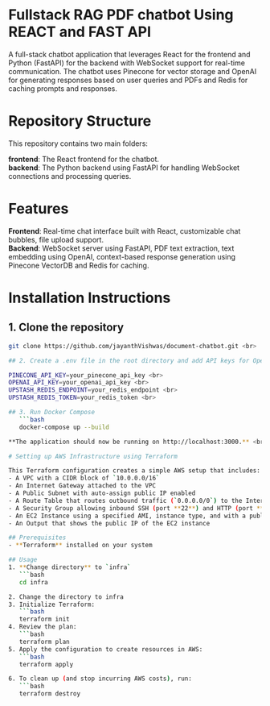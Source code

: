 # Fullstack RAG PDF chatbot Using REACT and FAST API

A full-stack chatbot application that leverages React for the frontend and Python (FastAPI) for the backend with WebSocket support for real-time communication. The chatbot uses Pinecone for vector storage and OpenAI for generating responses based on user queries and PDFs and Redis for caching prompts and responses.

# Repository Structure

This repository contains two main folders:

**frontend**: The React frontend for the chatbot.<br>
**backend**: The Python backend using FastAPI for handling WebSocket connections and processing queries.

# Features
**Frontend**: Real-time chat interface built with React, customizable chat bubbles, file upload support. <br>
**Backend**: WebSocket server using FastAPI, PDF text extraction, text embedding using OpenAI, context-based response generation using Pinecone VectorDB and Redis for caching. 

# Installation Instructions

## 1. Clone the repository
```bash
git clone https://github.com/jayanthVishwas/document-chatbot.git <br>

## 2. Create a .env file in the root directory and add API keys for Open API, Pinecone and Upstash Redis

PINECONE_API_KEY=your_pinecone_api_key <br>
OPENAI_API_KEY=your_openai_api_key <br>
UPSTASH_REDIS_ENDPOINT=your_redis_endpoint <br>
UPSTASH_REDIS_TOKEN=your_redis_token <br>

## 3. Run Docker Compose
   ```bash
   docker-compose up --build

**The application should now be running on http://localhost:3000.** <br>

# Setting up AWS Infrastructure using Terraform

This Terraform configuration creates a simple AWS setup that includes:
- A VPC with a CIDR block of `10.0.0.0/16`
- An Internet Gateway attached to the VPC
- A Public Subnet with auto-assign public IP enabled
- A Route Table that routes outbound traffic (`0.0.0.0/0`) to the Internet Gateway
- A Security Group allowing inbound SSH (port **22**) and HTTP (port **8000**) and HTTP (port **3000**)
- An EC2 Instance using a specified AMI, instance type, and with a public IP address assigned
- An Output that shows the public IP of the EC2 instance

## Prerequisites
- **Terraform** installed on your system

## Usage
1. **Change directory** to `infra`  
   ```bash
   cd infra

2. Change the directory to infra
3. Initialize Terraform: 
   ```bash
   terraform init
4. Review the plan: 
   ```bash
   terraform plan
5. Apply the configuration to create resources in AWS: 
   ```bash
   terraform apply

6. To clean up (and stop incurring AWS costs), run: 
   ```bash
   terraform destroy



